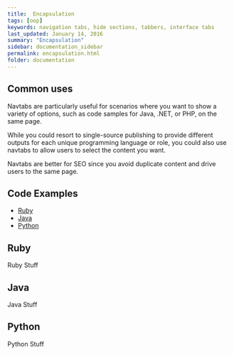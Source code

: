 ```yaml
---
title:  Encapsulation
tags: [oop]
keywords: navigation tabs, hide sections, tabbers, interface tabs
last_updated: January 14, 2016
summary: "Encapsulation"
sidebar: documentation_sidebar
permalink: encapsulation.html
folder: documentation
---
```



## Common uses

Navtabs are particularly useful for scenarios where you want to show a variety of options, such as code samples for Java, .NET, or PHP, on the same page.

While you could resort to single-source publishing to provide different outputs for each unique programming language or role, you could also use navtabs to allow users to select the content you want.

Navtabs are better for SEO since you avoid duplicate content and drive users to the same page.

## Code Examples

<ul id="profileTabs" class="nav nav-tabs">
    <li class="active"><a class="noCrossRef" href="#profile" data-toggle="tab">Ruby</a></li>
    <li><a class="noCrossRef" href="#java" data-toggle="tab">Java</a></li>
    <li><a class="noCrossRef" href="#python" data-toggle="tab">Python</a></li>
</ul>
  <div class="tab-content">
<div role="tabpanel" class="tab-pane active" id="profile" markdown="1">

## Ruby
  <p>Ruby Stuff</p>
</div>

  <div role="tabpanel" class="tab-pane" id="java">
      <h2>Java</h2>
      <p>
        Java Stuff
      </p>
  </div>

  <div role="tabpanel" class="tab-pane" id="python">
      <h2>Python</h2>
      <p>
        Python Stuff
      </p>
  </div>
</div>
